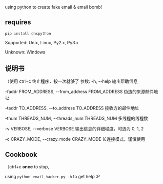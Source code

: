 using python to create fake email & email bomb!

## requires
`pip install dnspython`

Supported: Unix, Linux, Py2.x, Py3.x

Unknown: Windows


## 说明书
（使用 ctrl+c 终止程序，按一次就够了
参数:
  -h, --help            输出帮助信息

  -faddr FROM_ADDRESS, --from_address FROM_ADDRESS
                        伪造的来源邮件地址

  -taddr TO_ADDRESS, --to_address TO_ADDRESS
                        接收方的邮件地址

  -tnum THREADS_NUM, --threads_num THREADS_NUM
                        多线程的线程数

  -v VERBOSE, --verbose VERBOSE
                        输出信息的详细程度，可选为 0, 1, 2

  -c CRAZY_MODE, --crazy_mode CRAZY_MODE
                        长连接模式，谨慎使用

## Cookbook
（ctrl+c **once** to stop,

using `python email_hacker.py -h` to get help
:P
